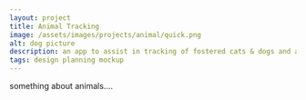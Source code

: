 ```yaml
---
layout: project
title: Animal Tracking
image: /assets/images/projects/animal/quick.png
alt: dog picture
description: an app to assist in tracking of fostered cats & dogs and adoptions
tags: design planning mockup
---
```


something about animals....